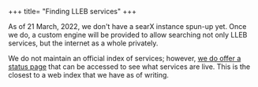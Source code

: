 +++
title= "Finding LLEB services"
+++

As of 21 March, 2022, we don't have a searX instance spun-up yet. Once we do, a custom engine will be provided to allow searching not only LLEB services, but the internet as a whole privately.

We do not maintain an official index of services; however, [we do offer a status page](https://status.lleb) that can be accessed to see what services are live. This is the closest to a web index that we have as of writing.
